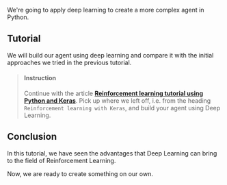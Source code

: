 

We're going to apply deep learning to create a more complex agent in Python.

## Tutorial

We will build our agent using deep learning and compare it with the initial approaches we tried in the previous tutorial.

> #### Instruction
> Continue with the article [**Reinforcement learning tutorial using Python and Keras**](https://adventuresinmachinelearning.com/reinforcement-learning-tutorial-python-keras/). Pick up where we left off, i.e. from the heading `Reinforcement learning with Keras`, and build your agent using Deep Learning.


## Conclusion

In this tutorial, we have seen the advantages that Deep Learning can bring to the field of Reinforcement Learning.

Now, we are ready to create something on our own.